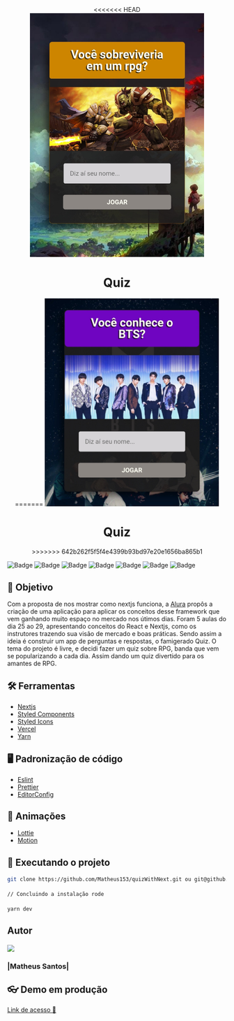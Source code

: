 <div align="center">
<<<<<<< HEAD
	<img src="public/banner-rpg.jpg" width="400"/>
    <h1>Quiz</h1>
=======
	<img src="public/banner-bts.jpg" width="400"/>
	<h1>Quiz</h1>
>>>>>>> 642b262f5f5f4e4399b93bd97e20e1656ba865b1
</div>

![Badge](https://img.shields.io/badge/Quiz-CDZ-%23542F61?style=for-the-badge&logo=appveyor)
![Badge](https://img.shields.io/badge/Version-0.1.0-%23542F61?style=for-the-badge&logo=appveyor)
![Badge](https://img.shields.io/badge/React-v16.18.0-%233570B2?style=for-the-badge&logo=appveyor)
![Badge](https://img.shields.io/badge/Node-v14.15.4-%2300B98E?style=for-the-badge&logo=appveyor)
![Badge](https://img.shields.io/badge/Npm-v6.14.10-%2300B98E?style=for-the-badge&logo=appveyor)
![Badge](https://img.shields.io/badge/Deploy-Vercel-%23542F61?style=for-the-badge&logo=appveyor)
![Badge](https://img.shields.io/apm/l/npm?style=for-the-badge)


## :dart: Objetivo

Com a proposta de nos mostrar como nextjs funciona, a [Alura](https://www.alura.com.br/) propôs a criação de uma aplicação para aplicar os conceitos desse framework que vem ganhando muito espaço no mercado nos útimos dias.
Foram 5 aulas do dia 25 ao 29, apresentando conceitos do React e Nextjs, como os instrutores trazendo sua visão de mercado e boas práticas.
Sendo assim a ideia é construir um app de perguntas e respostas, o famigerado Quiz. O tema do projeto é livre, e decidi fazer um quiz sobre RPG, banda que vem se popularizando a cada dia. Assim dando um quiz divertido para os amantes de RPG.

## :hammer_and_wrench: Ferramentas

-   [Nextjs](https://nextjs.org/)
-   [Styled Components](https://styled-components.com)
-   [Styled Icons](https://styled-icons.js.org/)
-   [Vercel](https://vercel.com)
-   [Yarn](https://yarnpkg.com/)

## :desktop_computer: Padronização de código

-   [Eslint](https://eslint.org/)
-   [Prettier](https://prettier.io/)
-   [EditorConfig](https://editorconfig.org/)

## :art: Animações

-   [Lottie](https://lottiefiles.com/)
-   [Motion](https://www.framer.com/motion/)

## :rocket: Executando o projeto

```bash
git clone https://github.com/Matheus153/quizWithNext.git ou git@github.com:Matheus153/quizWithNext.git

// Concluindo a instalação rode

yarn dev
```

## Autor 

<img align="center" width="150" src="https://avatars1.githubusercontent.com/u/62727591?s=460&u=03f8868eec3f187e0c33d7311b5bca386c8419c7&v=4">

### |Matheus Santos|

## :eyeglasses: Demo em produção

[Link de acesso :dizzy:](https://quiz-srnovato.vercel.app/)